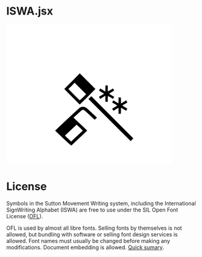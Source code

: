 # ISWA.jsx

![reactiontime](./reactiontime.png)

# License
Symbols in the Sutton Movement Writing system, including the International SignWriting Alphabet (ISWA) are free to use under the SIL Open Font License ([OFL](https://opensource.org/licenses/OFL-1.1)).

OFL is used by almost all libre fonts. Selling fonts by themselves is not allowed, but bundling with software or selling font design services is allowed. Font names must usually be changed before making any modifications. Document embedding is allowed. [Quick sumary](https://tldrlegal.com/license/open-font-license-(ofl)-explained).
